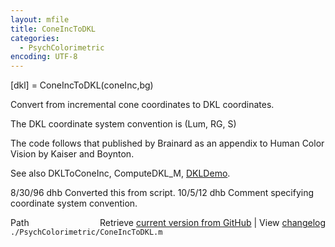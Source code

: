 ```yaml
---
layout: mfile
title: ConeIncToDKL
categories:
  - PsychColorimetric
encoding: UTF-8
---
```


\[dkl\] = ConeIncToDKL\(coneInc,bg\)

Convert from incremental cone coordinates to DKL
coordinates.

The DKL coordinate system convention is \(Lum, RG, S\)

The code follows that published by Brainard
as an appendix to Human Color Vision by Kaiser
and Boynton.

See also DKLToConeInc, ComputeDKL\_M, [DKLDemo](/docs/DKLDemo).

8/30/96 dhb  Converted this from script.
10/5/12   dhb  Comment specifying coordinate system convention.


<div class="code_header" style="text-align:right;">
  <span style="float:left;">Path&nbsp;&nbsp;</span> <span class="counter">Retrieve <a href=
  "https://raw.github.com/Psychtoolbox-3/Psychtoolbox-3/beta/./PsychColorimetric/ConeIncToDKL.m">current version from GitHub</a> | View <a href=
  "https://github.com/Psychtoolbox-3/Psychtoolbox-3/commits/beta/./PsychColorimetric/ConeIncToDKL.m">changelog</a></span>
</div>
<div class="code">
  <code>./PsychColorimetric/ConeIncToDKL.m</code>
</div>
